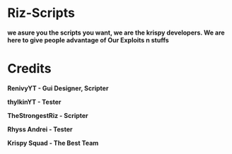 # Riz-Scripts
**we asure you the scripts you want, we are the krispy developers. We are here to give people advantage of Our Exploits n stuffs**

# Credits
**RenivyYT - Gui Designer, Scripter**

**thylkinYT - Tester**

**TheStrongestRiz - Scripter**

**Rhyss Andrei - Tester**

**Krispy Squad - The Best Team**

